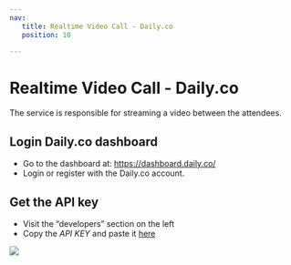 ```yaml
---
nav:
   title: Realtime Video Call - Daily.co
   position: 10

---
```


# Realtime Video Call - Daily.co

The service is responsible for streaming a video between the attendees.

## Login Daily.co dashboard
- Go to the dashboard at: https://dashboard.daily.co/
- Login or register with the Daily.co account.

## Get the API key
- Visit the “developers” section on the left
- Copy the *API KEY* and paste it [here](../configuration/plugin-config.md#video-and-audio)

![ ](../../../assets/products-digitalSalesRooms-videoConfig.png)
